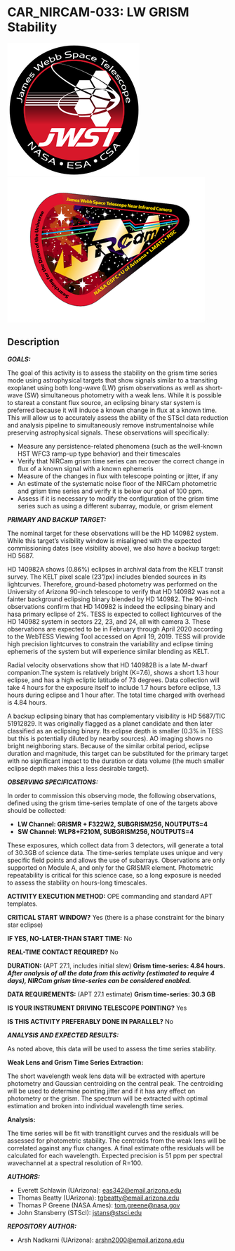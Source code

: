 # CAR_NIRCAM-033: LW GRISM Stability

<img src="images/jwst_logo.png"> <img src="images/nircam_logo.png" height="330" width="450"/>

## Description

***GOALS:***

The goal of this activity is to assess the stability on the grism time series mode using astrophysical targets that show signals similar to a transiting exoplanet using both long-wave (LW) grism observations as well as short-wave (SW) simultaneous photometry with a weak lens. While it is possible to stareat a constant flux source, an eclipsing binary star system is preferred because it will induce a known change in flux at a known time. This will allow us to accurately assess the ability of the STScI data reduction and analysis pipeline to simultaneously remove instrumentalnoise while preserving astrophysical signals. These observations will specifically:
* Measure any persistence-related phenomena (such as the well-known HST WFC3 ramp-up type behavior) and their timescales
* Verify that NIRCam grism time series can recover the correct change in flux of a known signal with a known ephemeris
* Measure of the changes in flux with telescope pointing or jitter, if any
* An estimate of the systematic noise floor of the NIRCam photometric and grism time series and verify it is below our goal of 100 ppm.
* Assess if it is necessary to modify the configuration of the grism time series such as using a different subarray, module, or grism element

***PRIMARY AND BACKUP TARGET:***

The nominal target for these observations will be the HD 140982 system. While this target’s visibility window is misaligned with the expected commissioning dates (see visibility above), we also have a backup target: HD 5687.

HD 140982A shows (0.86%) eclipses in archival data from the KELT transit survey. The KELT pixel scale (23”/px) includes blended sources in its lightcurves. Therefore, ground-based photometry was performed on the University of Arizona 90-inch telescope to verify that HD 140982 was not a fainter background eclipsing binary blended by HD 140982. The 90-inch observations confirm that HD 140982 is indeed the eclipsing binary and hasa primary eclipse of 2%. TESS is expected to collect lightcurves of the HD 140982 system in sectors 22, 23, and 24, all with camera 3. These observations are expected to be in February through April 2020 according to the WebTESS Viewing Tool accessed on April 19, 2019. TESS will provide high precision lightcurves to constrain the variability and eclipse timing ephemeris of the system but will experience similar blending as KELT.

Radial velocity observations show that HD 140982B is a late M-dwarf companion.The system is relatively bright (K=7.6), shows a short 1.3 hour eclipse, and has a high ecliptic latitude of 73 degrees. Data collection will take 4 hours for the exposure itself to include 1.7 hours before eclipse, 1.3 hours during eclipse and 1 hour after. The total time charged with overhead is 4.84 hours.

A backup eclipsing binary that has complementary visibility is HD 5687/TIC 51912829. It was originally flagged as a planet candidate and then later classified as an eclipsing binary. Its eclipse depth is smaller (0.3% in TESS but this is potentially diluted by nearby sources). AO imaging shows no bright neighboring stars. Because of the similar orbital period, eclipse duration and magnitude, this target can be substituted for the primary target with no significant impact to the duration or data volume (the much smaller eclipse depth makes this a less desirable target).

***OBSERVING SPECIFICATIONS:***

In order to commission this observing mode, the following observations, defined using the grism time-series template of one of the targets above should be collected:
* **LW Channel: GRISMR + F322W2, SUBGRISM256, NOUTPUTS=4**
* **SW Channel: WLP8+F210M, SUBGRISM256, NOUTPUTS=4**

These exposures, which collect data from 3 detectors, will generate a total of 30.3GB of science data. The time-series template uses unique and very specific field points and allows the use of subarrays. Observations are only supported on Module A, and only for the GRISMR element. Photometric repeatability is critical for this science case, so a long exposure is needed to assess the stability on hours-long timescales.

**ACTIVITY EXECUTION METHOD:** OPE commanding and standard APT templates. 

**CRITICAL START WINDOW?** Yes (there is a phase constraint for the binary star eclipse)

**IF YES, NO-LATER-THAN START TIME:** No

**REAL-TIME CONTACT REQUIRED?** No

**DURATION:** (APT 27.1, includes initial slew) **Grism time-series: 4.84 hours.** ***After analysis of all the data from this activity (estimated to require 4 days), NIRCam grism time-series can be considered enabled.***

**DATA REQUIREMENTS:** (APT 27.1 estimate) **Grism time-series: 30.3 GB**

**IS YOUR INSTRUMENT DRIVING TELESCOPE POINTING?** Yes

**IS THIS ACTIVITY PREFERABLY DONE IN PARALLEL?** No

***ANALYSIS AND EXPECTED RESULTS:***

As noted above, this data will be used to assess the time series stability. 

**Weak Lens and Grism Time Series Extraction:**

The short wavelength weak lens data will be extracted with aperture photometry and Gaussian centroiding on the central peak. The centroiding will be used to determine pointing jitter and if it has any effect on photometry or the grism. The spectrum will be extracted with optimal estimation and broken into individual wavelength time series.

**Analysis:**

The time series will be fit with transitlight curves and the residuals will be assessed for photometric stability. The centroids from the weak lens will be correlated against any flux changes. A final estimate ofthe residuals will be calculated for each wavelength. Expected precision is 51 ppm per spectral wavechannel at a spectral resolution of R=100.

***AUTHORS:***
* Everett Schlawin (UArizona): eas342@email.arizona.edu
* Thomas Beatty (UArizona): tgbeatty@email.arizona.edu
* Thomas P Greene (NASA Ames): tom.greene@nasa.gov
* John Stansberry (STScI): jstans@stsci.edu

***REPOSITORY AUTHOR:***
* Arsh Nadkarni (UArizona): arshn2000@email.arizona.edu
